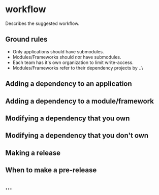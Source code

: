 # workflow
Describes the suggested workflow.

## Ground rules

- Only applications should have submodules.
- Modules/Frameworks should *not* have submodules.
- Each team has it's own organization to limit write-access.
- Modules/Frameworks refer to their dependency projects by ..\

## Adding a dependency to an application

## Adding a dependency to a module/framework

## Modifying a dependency that you own

## Modifying a dependency that you don't own

## Making a release

## When to make a pre-release

## ... 
